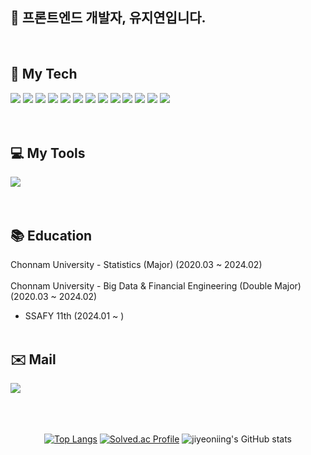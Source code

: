 
<div>
	
##   👋 프론트엔드 개발자, 유지연입니다.
<br>
<div>
	<h2>👀 My Tech</h2>
	<img src="https://img.shields.io/badge/Python-3776AB?style=for-the-badge&logo=Python&logoColor=white" />
    <img src="https://img.shields.io/badge/Django-092E20?style=for-the-badge&logo=Django&logoColor=white" />
    <img src="https://img.shields.io/badge/HTML-E34F26?style=for-the-badge&logo=HTML5&logoColor=white" />
    <img src="https://img.shields.io/badge/CSS-1572B6?style=for-the-badge&logo=CSS3&logoColor=white" />
    <img src="https://img.shields.io/badge/JavaScript-F7DF1E?style=for-the-badge&logo=JavaScript&logoColor=black" />
    <img src="https://img.shields.io/badge/TypeScript-3178C6?style=for-the-badge&logo=TypeScript&logoColor=white" />
    <img src="https://img.shields.io/badge/React-61DAFB?style=for-the-badge&logo=React&logoColor=black" />
    <img src="https://img.shields.io/badge/Vue.js-4FC08D?style=for-the-badge&logo=Vue.js&logoColor=white" />
    <img src="https://img.shields.io/badge/Next.js-000000?style=for-the-badge&logo=Next.js&logoColor=white" />
    <img src="https://img.shields.io/badge/Sass-CC6699?style=for-the-badge&logo=Sass&logoColor=white" />
    <img src="https://img.shields.io/badge/Emotion-DB7093?style=for-the-badge&logo=Emotion&logoColor=white" />
    <img src="https://img.shields.io/badge/React Query-FF4154?style=for-the-badge&logo=React-Query&logoColor=white" />
    <img src="https://img.shields.io/badge/TanStack Router-FF4154?style=for-the-badge&logo=React-Query&logoColor=white" />

</div>
<br><br>
<div>
	<h2>💻 My Tools</h2>
	<img src="https://img.shields.io/badge/Visual Studio Code-007ACC?style=for-the-badge&logo=Visual Studio Code&logoColor=white" />
</div>
<br><br>
<div>
	<h2>📚 Education</h2>
</div>

Chonnam University - Statistics (Major) (2020.03 ~ 2024.02)
<br><br>
Chonnam University - Big Data & Financial Engineering (Double Major) (2020.03 ~ 2024.02)
- SSAFY 11th (2024.01 ~ )
<br><br>
<div>
    <h2>✉️ Mail</h2>   
	<!-- <h2>✉️ Notion & Mail</h2> -->
	<!-- <a href="">
		<img src="https://img.shields.io/badge/Notion-000000?style=for-the-badge&logo=Notion&logoColor=white" />
	</a> -->
	<img src="https://img.shields.io/badge/apple20011215@gmail.com-EA4335?style=for-the-badge&logo=Gmail&logoColor=white" />
</div>
<br><br>
</div>

<br>
<div align="center">
	
[![Top Langs](https://github-readme-stats.vercel.app/api/top-langs/?username=jiyeoniing&layout=compact)](https://github.com/jiyeoniing/github-readme-stats)
[![Solved.ac Profile](http://mazassumnida.wtf/api/v2/generate_badge?boj=apple8785)](https://solved.ac/apple8785/)
![jiyeoniing's GitHub stats](https://github-readme-stats.vercel.app/api?username=jiyeoniing&show_icons=true&theme=highcontrast)


</div>



<!--
*jiyeoniing/jiyeoniing is a ✨ _special_ ✨ repository because its `README.md` (this file) appears on your GitHub profile.

Here are some ideas to get you started:

- 🔭 I’m currently working on ...
- 🌱 I’m currently learning ...
- 👯 I’m looking to collaborate on ...
- 🤔 I’m looking for help with ...
- 💬 Ask me about ...
- 📫 How to reach me: ...
- 😄 Pronouns: ...
- ⚡ Fun fact: ...
-->

